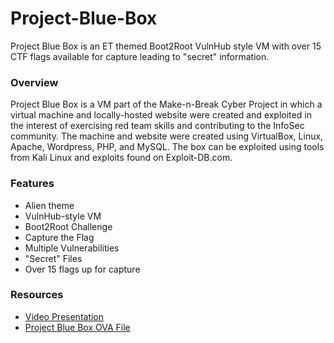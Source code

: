 # Project-Blue-Box
Project Blue Box is an ET themed Boot2Root VulnHub style VM with over 15 CTF flags available for capture leading to "secret" information.

### Overview

Project Blue Box is a VM part of the Make-n-Break Cyber Project in which a virtual machine and locally-hosted website were created and exploited in the interest of exercising red team skills and contributing to the InfoSec community. 
The machine and website were created using VirtualBox, Linux, Apache, Wordpress, PHP, and MySQL. 
The box can be exploited using tools from Kali Linux and exploits found on Exploit-DB.com.

### Features

* Alien theme
* VulnHub-style VM
* Boot2Root Challenge
* Capture the Flag
* Multiple Vulnerabilities 
* "Secret" Files
* Over 15 flags up for capture

### Resources

* [Video Presentation](https://youtu.be/_9ztC4sJ6vM)
* [Project Blue Box OVA File](https://www.dropbox.com/sh/yjpbajtnhoe5r2q/AADXqtvTmjLtilZzfgHkBVTQa?dl=0)
